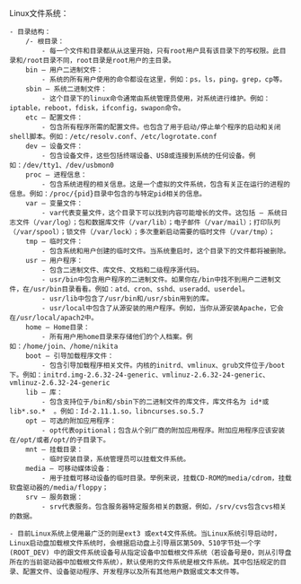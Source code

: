 Linux文件系统：
    
    - 目录结构：
        /- 根目录：
            - 每一个文件和目录都从从这里开始，只有root用户具有该目录下的写权限。此目录和/root目录不同，root目录是root用户的主目录。
        bin – 用户二进制文件：
            - 系统的所有用户使用的命令都设在这里，例如：ps，ls，ping，grep，cp等。
        sbin – 系统二进制文件：
            - 这个目录下的linux命令通常由系统管理员使用，对系统进行维护。例如：iptable，reboot，fdisk，ifconfig，swapon命令。
        etc – 配置文件：
            - 包含所有程序所需的配置文件。也包含了用于启动/停止单个程序的启动和关闭shell脚本。例如：/etc/resolv.conf、/etc/logrotate.conf
        dev – 设备文件：
            - 包含设备文件，这些包括终端设备、USB或连接到系统的任何设备。例如：/dev/tty1、/dev/usbmon0
        proc – 进程信息：
            - 包含系统进程的相关信息。这是一个虚拟的文件系统，包含有关正在运行的进程的信息。例如：/proc/{pid}目录中包含的与特定pid相关的信息。
        var – 变量文件：
            - var代表变量文件，这个目录下可以找到内容可能增长的文件。这包括 – 系统日志文件（/var/log）；包和数据库文件（/var/lib）；电子邮件（/var/mail）；打印队列（/var/spool）；锁文件（/var/lock）；多次重新启动需要的临时文件（/var/tmp）；
        tmp – 临时文件：
            - 包含系统和用户创建的临时文件。当系统重启时，这个目录下的文件都将被删除。
        usr – 用户程序：
            - 包含二进制文件、库文件、文档和二级程序源代码。
            - usr/bin中包含用户程序的二进制文件。如果你在/bin中找不到用户二进制文件，在/usr/bin目录看看。例如：atd、cron、sshd、useradd、userdel。
            - usr/lib中包含了/usr/bin和/usr/sbin用到的库。
            - usr/local中包含了从源安装的用户程序。例如，当你从源安装Apache，它会在/usr/local/apach2中。
        home – Home目录：
            - 所有用户用home目录来存储他们的个人档案。例如：/home/join、/home/nikita
        boot – 引导加载程序文件：
            - 包含引导加载程序相关文件。内核的initrd、vmlinux、grub文件位于/boot下。例如：initrd.img-2.6.32-24-generic、vmlinuz-2.6.32-24-generic、vmlinuz-2.6.32-24-generic
        lib – 库：
            - 包含支持位于/bin和/sbin下的二进制文件的库文件，库文件名为 id*或lib*.so.*  。例如：Id-2.11.1.so，libncurses.so.5.7
        opt – 可选的附加应用程序：
            - opt代表opitional；包含从个别厂商的附加应用程序。附加应用程序应该安装在/opt/或者/opt/的子目录下。
        mnt – 挂载目录：
            - 临时安装目录，系统管理员可以挂载文件系统。
        media – 可移动媒体设备：
            - 用于挂载可移动设备的临时目录。举例来说，挂载CD-ROM的media/cdrom，挂载软盘驱动器的/media/floppy；
        srv – 服务数据：
            - srv代表服务。包含服务器特定服务相关的数据，例如，/srv/cvs包含cvs相关的数据。

    - 目前Linux系统上使用最广泛的则是ext3 或ext4文件系统。当Linux系统引导启动时，Linux启动盘加载根文件系统时，会根据启动盘上引导扇区第509、510字节处一个字 (ROOT_DEV) 中的跟文件系统设备号从指定设备中加载根文件系统（若设备号是0，则从引导盘所在的当前驱动器中加载根文件系统），默认使用的文件系统是根文件系统。其中包括规定的目录、配置文件、设备驱动程序、开发程序以及所有其他用户数据或文本文件等。